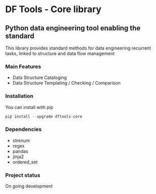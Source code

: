 
# DF Tools - Core library
## Python data engineering tool enabling the standard

This library provides standard methods for data engineering recurrent tasks, linked to structure and data flow management

### Main Features
  - Data Structure Cataloging
  - Data Structure Templating / Checking / Comparison

### Installation
You can install with pip
```python
pip install --upgrade dftools-core
```

### Dependencies

- strenum
- regex
- pandas
- jinja2
- ordered_set

### Project status
On going development

